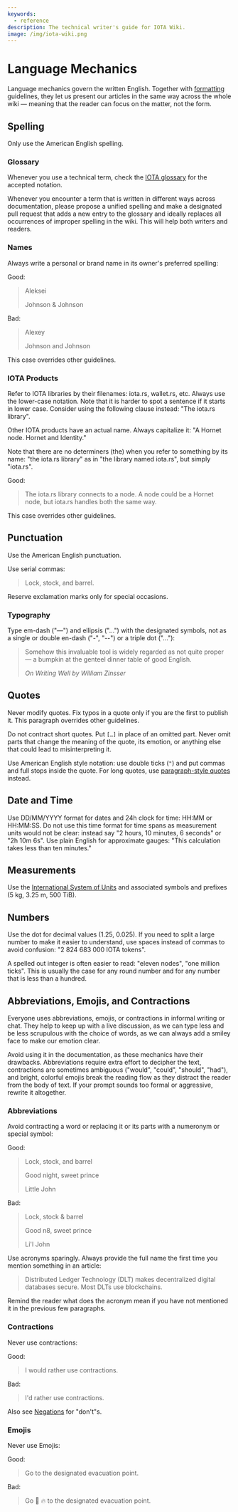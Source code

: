 ```yaml
---
keywords:
  - reference
description: The technical writer's guide for IOTA Wiki.
image: /img/iota-wiki.png
---
```


# Language Mechanics

Language mechanics govern the written English. Together with [formatting](./formatting.md) guidelines, they let us present our articles in the same way across the whole wiki — meaning that the reader can focus on the matter, not the form.

## Spelling

Only use the American English spelling.

### Glossary

Whenever you use a technical term, check the [IOTA glossary](/learn/glossary) for the accepted notation.

Whenever you encounter a term that is written in different ways across documentation, please propose a unified spelling and make a designated pull request that adds a new entry to the glossary and ideally replaces all occurrences of improper spelling in the wiki. This will help both writers and readers.

### Names

Always write a personal or brand name in its owner's preferred spelling:

Good:

> Aleksei
>
> Johnson & Johnson

Bad:

> Alexey
>
> Johnson and Johnson

This case overrides other guidelines.

### IOTA Products

Refer to IOTA libraries by their filenames: iota.rs, wallet.rs, etc. Always use the lower-case notation. Note that it is harder to spot a sentence if it starts in lower case. Consider using the following clause instead: "The iota.rs library".

Other IOTA products have an actual name. Always capitalize it: "A Hornet node. Hornet and Identity."

Note that there are no determiners (the) when you refer to something by its name: "the iota.rs library" as in "the library named iota.rs", but simply "iota.rs".

Good:

> The iota.rs library connects to a node. A node could be a Hornet node, but iota.rs handles both the same way.

This case overrides other guidelines.

## Punctuation

Use the American English punctuation.

Use serial commas:

> Lock, stock, and barrel.

Reserve exclamation marks only for special occasions.

### Typography

Type em-dash ("—") and ellipsis ("…") with the designated symbols, not as a single or double en-dash ("-", "--") or a triple dot ("..."):

> Somehow this invaluable tool is widely regarded as not quite proper — a bumpkin at the genteel dinner table of good English.
>
> _On Writing Well by William Zinsser_

## Quotes

Never modify quotes. Fix typos in a quote only if you are the first to publish it. This paragraph overrides other guidelines.

Do not contract short quotes. Put `[…]` in place of an omitted part. Never omit parts that change the meaning of the quote, its emotion, or anything else that could lead to misinterpreting it.

Use American English style notation: use double ticks (`"`) and put commas and full stops inside the quote. For long quotes, use [paragraph-style quotes](./formatting#paragraph-quotes) instead.

## Date and Time

Use DD/MM/YYYY format for dates and 24h clock for time: HH:MM or HH:MM:SS. Do not use this time format for time spans as measurement units would not be clear: instead say "2 hours, 10 minutes, 6 seconds" or "2h 10m 6s". Use plain English for approximate gauges: "This calculation takes less than ten minutes."

## Measurements

Use the [International System of Units](https://www.bipm.org/en/measurement-units) and associated symbols and prefixes (5 kg, 3.25 m, 500 TiB).

## Numbers

Use the dot for decimal values (1.25, 0.025). If you need to split a large number to make it easier to understand, use spaces instead of commas to avoid confusion: "2 824 683 000 IOTA tokens".

A spelled out integer is often easier to read: "eleven nodes", "one million ticks". This is usually the case for any round number and for any number that is less than a hundred.

## Abbreviations, Emojis, and Contractions

Everyone uses abbreviations, emojis, or contractions in informal writing or chat. They help to keep up with a live discussion, as we can type less and be less scrupulous with the choice of words, as we can always add a smiley face to make our emotion clear.

Avoid using it in the documentation, as these mechanics have their drawbacks. Abbreviations require extra effort to decipher the text, contractions are sometimes ambiguous ("would", "could", "should", "had"), and bright, colorful emojis break the reading flow as they distract the reader from the body of text. If your prompt sounds too formal or aggressive, rewrite it altogether.

### Abbreviations

Avoid contracting a word or replacing it or its parts with a numeronym or special symbol:

Good:

> Lock, stock, and barrel
>
> Good night, sweet prince
>
> Little John

Bad:

> Lock, stock & barrel
>
> Good n8, sweet prince
>
> Li'l John

Use acronyms sparingly. Always provide the full name the first time you mention something in an article:

> Distributed Ledger Technology (DLT) makes decentralized digital databases secure. Most DLTs use blockchains.

Remind the reader what does the acronym mean if you have not mentioned it in the previous few paragraphs.

### Contractions

Never use contractions:

Good:

> I would rather use contractions.

Bad:

> I'd rather use contractions.

Also see [Negations](./form.md#negations) for "don't"s.

### Emojis

Never use Emojis:

Good:

> Go to the designated evacuation point.

Bad:

> Go :runner: :fire: to the designated evacuation point.
